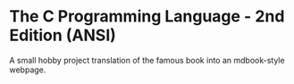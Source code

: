 # The C Programming Language - 2nd Edition (ANSI)

A small hobby project translation of the famous book into an mdbook-style webpage.
 
